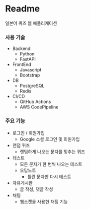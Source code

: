 # Readme

일본어 퀴즈 웹 애플리케이션

### 사용 기술

- Backend
    - Python
    - FastAPI
- FrontEnd
    - Javascript
    - Bootstrap
- DB
    - PostgreSQL
    - Redis
- CI/CD
    - GitHub Actions
    - AWS CodePipeline

### 주요 기능

- 로그인 / 회원가입
    - Google 소셜 로그인 및 회원가입
- 랜덤 퀴즈
    - 랜덤하게 나오는 문자를 맞추는 퀴즈
- 테스트
    - 모든 문자가 한 번씩 나오는 테스트
    - 오답노트
        - 틀린 문자만 다시 테스트
- 자유게시판
    - 글 작성, 댓글 작성
- 채팅
    - 웹소켓을 사용한 채팅 기능

###